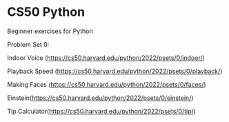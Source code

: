 # CS50 Python
Beginner exercises for Python 

Problem Set 0:

Indoor Voice (https://cs50.harvard.edu/python/2022/psets/0/indoor/)

Playback Speed (https://cs50.harvard.edu/python/2022/psets/0/playback/)

Making Faces (https://cs50.harvard.edu/python/2022/psets/0/faces/)

Einstein(https://cs50.harvard.edu/python/2022/psets/0/einstein/)

Tip Calculator(https://cs50.harvard.edu/python/2022/psets/0/tip/)

